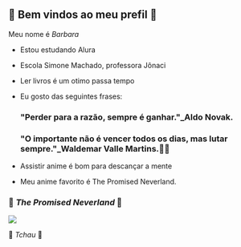  ## 🌻 Bem vindos ao meu prefil 🌻
 
 Meu nome é *Barbara*

- Estou estudando Alura
- Escola Simone Machado, professora Jônaci
- Ler livros é um otimo passa tempo
- Eu gosto das seguintes frases:
  
  ### "Perder para a razão, sempre é ganhar."_Aldo Novak.
  ### "O importante não é vencer todos os dias, mas lutar sempre."_Waldemar Valle Martins.📖📘

-  Assistir anime é bom para descançar a mente
-  Meu anime favorito é The Promised Neverland.
  
  
  ### 🦋 *The Promised Neverland* 🦋
  
![](https://media1.tenor.com/m/ss23ELgluM0AAAAC/the-promised-neverland-anime.gif)

🌻 *Tchau* 🌻
